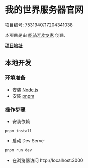 # 我的世界服务器官网

项目编号: 7531940717204341038

本项目是由 [网站开发专家](https://space.coze.cn/) 创建.

[**项目地址**](https://space.coze.cn/task/7531940717204341038)

## 本地开发

### 环境准备

- 安装 [Node.js](https://nodejs.org/en)
- 安装 [pnpm](https://pnpm.io/installation)

### 操作步骤

- 安装依赖

```sh
pnpm install
```

- 启动 Dev Server

```sh
pnpm run dev
```

- 在浏览器访问 http://localhost:3000
